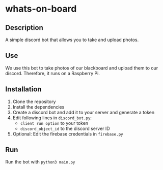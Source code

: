 # whats-on-board

## Description
A simple discord bot that allows you to take and upload photos.
## Use
We use this bot to take photos of our blackboard and upload them to our discord. Therefore, it runs on a Raspberry Pi.

## Installation 
1. Clone the repository
2. Install the dependencies
3. Create a discord bot and add it to your server and generate a token
4. Edit following lines in `discord_bot.py`:
    - `client run option` to your token
    - `discord_object_id` to the discord server ID
5. Optional: Edit the firebase credentials in `firebase.py`

## Run
Run the bot with `python3 main.py`
